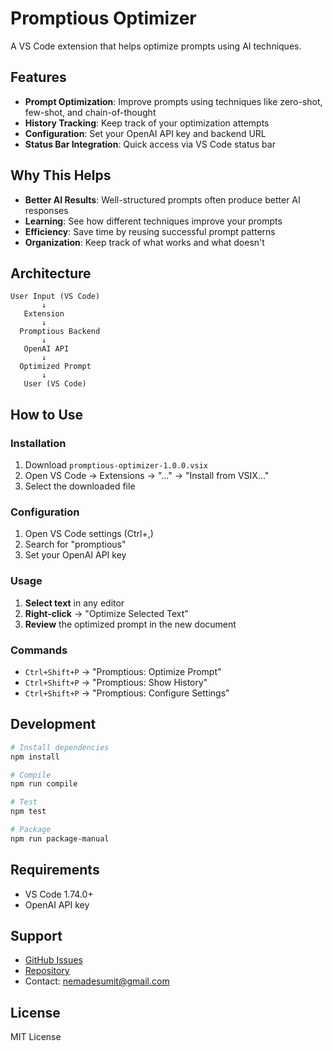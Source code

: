 # Promptious Optimizer

A VS Code extension that helps optimize prompts using AI techniques.

## Features

- **Prompt Optimization**: Improve prompts using techniques like zero-shot, few-shot, and chain-of-thought
- **History Tracking**: Keep track of your optimization attempts
- **Configuration**: Set your OpenAI API key and backend URL
- **Status Bar Integration**: Quick access via VS Code status bar

## Why This Helps

- **Better AI Results**: Well-structured prompts often produce better AI responses
- **Learning**: See how different techniques improve your prompts
- **Efficiency**: Save time by reusing successful prompt patterns
- **Organization**: Keep track of what works and what doesn't

## Architecture

```
User Input (VS Code)
       ↓
   Extension
       ↓
  Promptious Backend
       ↓
   OpenAI API
       ↓
  Optimized Prompt
       ↓
   User (VS Code)
```

## How to Use

### Installation

1. Download `promptious-optimizer-1.0.0.vsix`
2. Open VS Code → Extensions → "..." → "Install from VSIX..."
3. Select the downloaded file

### Configuration

1. Open VS Code settings (Ctrl+,)
2. Search for "promptious"
3. Set your OpenAI API key

### Usage

1. **Select text** in any editor
2. **Right-click** → "Optimize Selected Text"
3. **Review** the optimized prompt in the new document

### Commands

- `Ctrl+Shift+P` → "Promptious: Optimize Prompt"
- `Ctrl+Shift+P` → "Promptious: Show History"
- `Ctrl+Shift+P` → "Promptious: Configure Settings"

## Development

```bash
# Install dependencies
npm install

# Compile
npm run compile

# Test
npm test

# Package
npm run package-manual
```

## Requirements

- VS Code 1.74.0+
- OpenAI API key

## Support

- [GitHub Issues](https://github.com/sumitnemade/promptious/issues)
- [Repository](https://github.com/sumitnemade/promptious)
- Contact: nemadesumit@gmail.com

## License

MIT License
